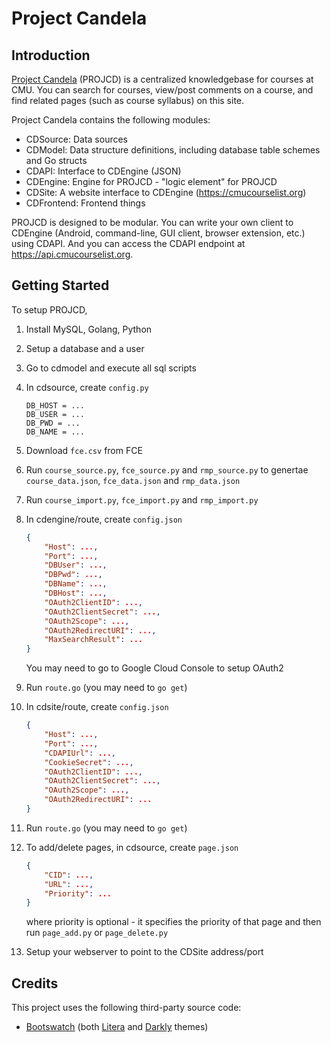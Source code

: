 # Project Candela

## Introduction

[Project Candela](https://cmucourselist.org) (PROJCD) is a centralized knowledgebase for courses at CMU. You can search for courses, view/post comments on a course, and find related pages (such as course syllabus) on this site.

Project Candela contains the following modules:

- CDSource: Data sources
- CDModel: Data structure definitions, including database table schemes and Go structs
- CDAPI: Interface to CDEngine (JSON)
- CDEngine: Engine for PROJCD - "logic element" for PROJCD
- CDSite: A website interface to CDEngine (https://cmucourselist.org)
- CDFrontend: Frontend things

PROJCD is designed to be modular. You can write your own client to CDEngine (Android, command-line, GUI client, browser extension, etc.) using CDAPI. And you can access the CDAPI endpoint at https://api.cmucourselist.org.

## Getting Started

To setup PROJCD,

1. Install MySQL, Golang, Python

2. Setup a database and a user

3. Go to cdmodel and execute all sql scripts

4. In cdsource, create `config.py` 
    ```
    DB_HOST = ...
    DB_USER = ...
    DB_PWD = ...
    DB_NAME = ...
    ```

5. Download `fce.csv` from FCE

6. Run `course_source.py`, `fce_source.py` and `rmp_source.py` to genertae `course_data.json`, `fce_data.json` and `rmp_data.json`

7. Run `course_import.py`, `fce_import.py` and `rmp_import.py`

8. In cdengine/route, create `config.json`
    ```json
    {
    	"Host": ...,
    	"Port": ...,
    	"DBUser": ...,
    	"DBPwd": ...,
    	"DBName": ...,
    	"DBHost": ...,
    	"OAuth2ClientID": ...,
    	"OAuth2ClientSecret": ...,
    	"OAuth2Scope": ...,
    	"OAuth2RedirectURI": ...,
    	"MaxSearchResult": ...
    }
    ```

    You may need to go to Google Cloud Console to setup OAuth2

9. Run `route.go` (you may need to `go get`)

10. In cdsite/route, create `config.json`
    ```json
    {
    	"Host": ...,
    	"Port": ...,
    	"CDAPIUrl": ...,
    	"CookieSecret": ...,
    	"OAuth2ClientID": ...,
    	"OAuth2ClientSecret": ...,
    	"OAuth2Scope": ...,
    	"OAuth2RedirectURI": ...
    }
    ```

11. Run `route.go` (you may need to `go get`)

12. To add/delete pages, in cdsource, create `page.json`
    ```json
    {
    	"CID": ...,
    	"URL": ...,
    	"Priority": ...
    }
    ```

    where priority is optional - it specifies the priority of that page
    and then run `page_add.py` or `page_delete.py`

13. Setup your webserver to point to the CDSite address/port

## Credits

This project uses the following third-party source code:

- [Bootswatch](https://bootswatch.com/) (both [Litera](https://bootswatch.com/litera/) and [Darkly](https://bootswatch.com/darkly/) themes)
